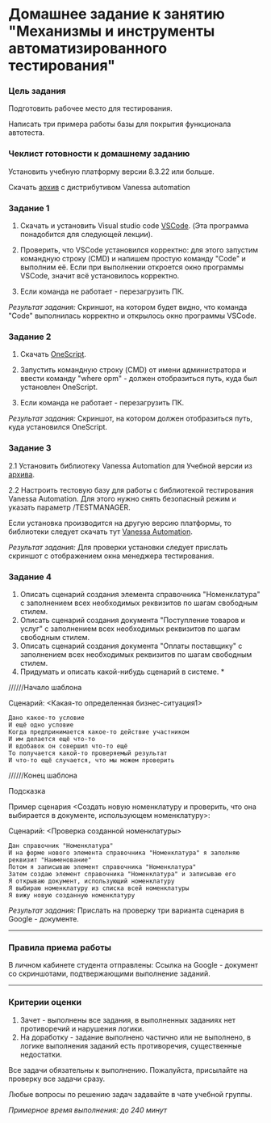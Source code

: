 # Домашнее задание к занятию "Механизмы и инструменты автоматизированного тестирования"

### Цель задания

Подготовить рабочее место для тестирования.

Написать три примера работы базы для покрытия функционала автотеста.

### Чеклист готовности к домашнему заданию

Установить учебную платформу версии 8.3.22 или больше.

Скачать [архив](https://drive.google.com/file/d/1QnZ3fnGMaH7Uueg55w1jTK5fUyipZdEF/view?usp=share_link) с дистрибутивом Vanessa automation

### Задание 1

1. Скачать и установить Visual studio code [VSCode](https://code.visualstudio.com/download). (Эта программа понадобится для следующей лекции).

2. Проверить, что VSCode установился корректно: для этого запустим командную строку (CMD) и напишем простую команду "Code" и выполним её. Если при выполнении откроется окно программы VSCode, значит всё установилось корректно.

3. Если команда не работает - перезагрузить ПК. 
 
*Результат задания:* 
Скриншот, на котором будет видно, что команда "Code" выполнилась корректно и открылось окно программы VSCode.

### Задание 2

1. Скачать [OneScript](https://oscript.io/downloads).

2. Запустить командную строку (CMD) от имени администратора и ввести команду "where opm" - должен отобразиться путь, куда был установлен OneScript.

3. Если команда не работает - перезагрузить ПК.

*Результат задания:* 
Скриншот, на котором должен отобразиться путь, куда установился OneScript.


### Задание 3
2.1 Установить библиотеку Vanessa Automation для Учебной версии из [архива](https://drive.google.com/file/d/1QnZ3fnGMaH7Uueg55w1jTK5fUyipZdEF/view?usp=share_link). 

2.2 Настроить тестовую базу для работы с библиотекой тестирования Vanessa Automation. Для этого нужно снять безопасный режим и указать параметр /TESTMANAGER.

Если установка производится на другую версию платформы, то библиотеки следует скачать тут [Vanessa Automation](https://pr-mex.github.io/vanessa-automation/dev/).

*Результат задания:* 
Для проверки установки следует прислать скриншот с отображением окна менеджера тестирования.


### Задание 4
1. Описать сценарий создания элемента справочника "Номенклатура" с заполнением всех необходимых реквизитов по шагам свободным стилем.
2. Описать сценарий создания документа "Поступление товаров и услуг" с заполнением всех необходимых реквизитов по шагам свободным стилем.
3. Описать сценарий создания документа "Оплаты поставщику" с заполнением всех необходимых реквизитов по шагам свободным стилем.
4. Придумать и описать какой-нибудь сценарий в системе. *


//////Начало шаблона 

Сценарий: <Какая-то определенная бизнес-ситуация1>

	Дано какое-то условие
	И ещё одно условие
	Когда предпринимается какое-то действие участником
	И им делается ещё что-то
	И вдобавок он совершил что-то ещё
	То получается какой-то проверяемый результат
	И что-то ещё случается, что мы можем проверить

  
//////Конец шаблона 

Подсказка

Пример сценария <Создать новую номенклатуру и проверить, что она выбирается в документе, использующем номенклатуру>:
	
Сценарий: <Проверка созданной номенклатуры>

	Дан справочник "Номенклатура"
	И на форме нового элемента справочника "Номенклатура" я заполняю реквизит "Наименование"
	Потом я записываю элемент справочника "Номенклатура"
	Затем создаю элемент справочника "Номенклатура" и записываю его
	Я открываю документ, использующий номенклатуру
	Я выбираю номенклатуру из списка всей номенклатуры
	Я вижу новую созданную номенклатуру
	
*Результат задания:* 
Прислать на проверку три варианта сценария в Google - документе.


------

### Правила приема работы

В личном кабинете студента отправлены:
Ссылка на Google - документ со скриншотами, подтвержающими выполнение заданий.


------
### Критерии оценки

1. Зачет - выполнены все задания, в выполненных заданиях нет противоречий и нарушения логики. 
2. На доработку - задание выполнено частично или не выполнено, в логике выполнения заданий есть противоречия, существенные недостатки.

Все задачи обязательны к выполнению. Пожалуйста, присылайте на проверку все задачи сразу.

Любые вопросы по решению задач задавайте в чате учебной группы.

*Примерное время выполнения: до 240 минут*

